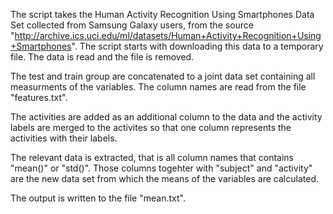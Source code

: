 The script takes the Human Activity Recognition Using Smartphones Data Set collected from Samsung Galaxy users, from the source "http://archive.ics.uci.edu/ml/datasets/Human+Activity+Recognition+Using+Smartphones". The script starts with downloading this data to a temporary file. The data is read and the file is removed. 

The test and train group are concatenated to a joint data set containing all measurments of the variables. The column names are read from the file "features.txt". 

The activities are added as an additional column to the data and the activity labels are merged to the activites so that one column represents the activities with their labels. 

The relevant data is extracted, that is all column names that contains "mean()" or "std()". Those columns togehter with "subject" and "activity" are the new data set from which the means of the variables are calculated. 

The output is written to the file "mean.txt". 
